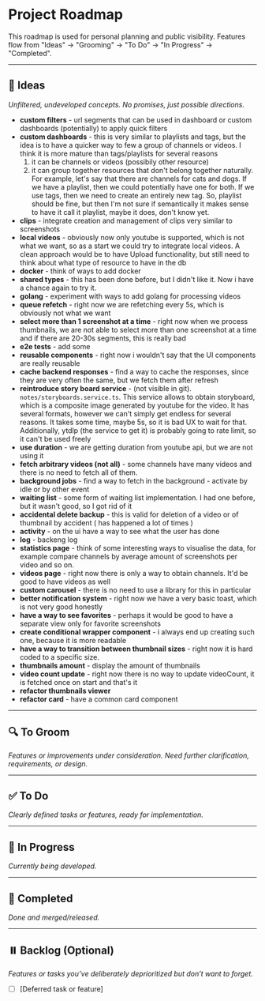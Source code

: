 # Project Roadmap

This roadmap is used for personal planning and public visibility. Features flow from "Ideas" → "Grooming" → "To Do" → "In Progress" → "Completed".

---

## 📝 Ideas

_Unfiltered, undeveloped concepts. No promises, just possible directions._
- __custom filters__ - url segments that can be used in dashboard or custom dashboards (potentially) to apply quick filters
- __custom dashboards__ - this is very similar to playlists and tags, but the idea is to have a quicker way to few a group of channels or videos. I think it is more mature than tags/playlists for several reasons
  1. it can be channels or videos (possibily other resource)
  2. it can group together resources that don't belong together naturally. For example, let's say that there are channels for cats and dogs. If we have a playlist, then we could potentially have one for both. If we use tags, then we need to create an entirely new tag. So, playlist should be fine, but then I'm not sure if semantically it makes sense to have it call it playlist, maybe it does, don't know yet.
- __clips__ - integrate creation and management of clips very similar to screenshots
- __local videos__ - obviously now only youtube is supported, which is not what we want, so as a start we could try to integrate local videos. A clean approach would be to have Upload functionality, but still need to think about what type of resource to have in the db
- __docker__ - think of ways to add docker
- __shared types__ - this has been done before, but I didn't like it. Now i have a chance again to try it.
- __golang__ - experiment with ways to add golang for processing videos
- __queue refetch__ - right now we are refetching every 5s, which is obviously not what we want
- __select more than 1 screenshot at a time__ - right now when we process thumbnails, we are not able to select more than one screenshot at a time and if there are 20-30s segments, this is really bad
- __e2e tests__ - add some
- __reusable components__ - right now i wouldn't say that the UI components are really reusable
- __cache backend responses__ - find a way to cache the responses, since they are very often the same, but we fetch them after refresh
- __reintroduce story board service__ - (not visible in git). `notes/storyboards.service.ts`. This service allows to obtain storyboard, which is a composite image generated by youtube for the video. It has several formats, however we can't simply get endless for several reasons. It takes some time, maybe 5s, so it is bad UX to wait for that. Additionally, ytdlp (the service to get it) is probably going to rate limit, so it can't be used freely
- __use duration__ - we are getting duration from youtube api, but we are not using it
- __fetch arbitrary videos (not all)__ - some channels have many videos and there is no need to fetch all of them.
- __background jobs__ - find a way to fetch in the background - activate by idle or by other event
- __waiting list__ - some form of waiting list implementation. I had one before, but it wasn't good, so I got rid of it
- __accidental delete backup__ - this is valid for deletion of a video or of thumbnail by accident ( has happened a lot of times )
- __activity__ - on the ui have a way to see what the user has done
- __log__ - backeng log
- __statistics page__ - think of some interesting ways to visualise the data, for example compare channels by average amount of screenshots per video and so on.
- __videos page__ - right now there is only a way to obtain channels. It'd be good to have videos as well
- __custom carousel__ - there is no need to use a library for this in particular
- __better notification system__ - right now we have a very basic toast, which is not very good honestly
- __have a way to see favorites__ - perhaps it would be good to have a separate view only for favorite screenshots
- __create conditional wrapper component__ - i always end up creating such one, because it is more readable
- __have a way to transition between thumbnail sizes__ - right now it is hard coded to a specific size.
- __thumbnails amount__ - display the amount of thumbnails
- __video count update__ - right now there is no way to update videoCount, it is fetched once on start and that's it
- __refactor thumbnails viewer__
- __refactor card__ - have a common card component
---

## 🔍 To Groom

_Features or improvements under consideration. Need further clarification, requirements, or design._


---

## ✅ To Do

_Clearly defined tasks or features, ready for implementation._

---

## 🚧 In Progress

_Currently being developed._

---

## 🎉 Completed

_Done and merged/released._

---

## ⏸️ Backlog (Optional)

_Features or tasks you’ve deliberately deprioritized but don’t want to forget._

- [ ] [Deferred task or feature]
